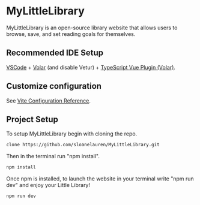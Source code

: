 # MyLittleLibrary

MyLittleLibrary is an open-source library website that allows users to browse, save, and set reading goals for themselves. 

## Recommended IDE Setup

[VSCode](https://code.visualstudio.com/) + [Volar](https://marketplace.visualstudio.com/items?itemName=Vue.volar) (and disable Vetur) + [TypeScript Vue Plugin (Volar)](https://marketplace.visualstudio.com/items?itemName=Vue.vscode-typescript-vue-plugin).

## Customize configuration

See [Vite Configuration Reference](https://vitejs.dev/config/).

## Project Setup

To setup MyLittleLibrary begin with cloning the repo.

```sh
clone https://github.com/sloanelauren/MyLittleLibrary.git
```

Then in the terminal run "npm install". 

```sh
npm install
```

Once npm is installed, to launch the website in your terminal write "npm run dev" and enjoy your Little Library!

```sh
npm run dev
```


